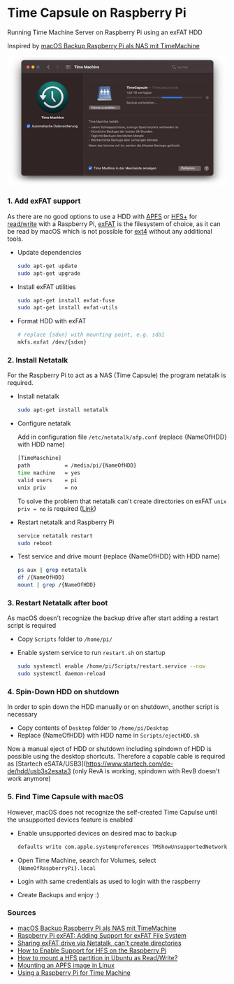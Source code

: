 # Time Capsule on Raspberry Pi

Running Time Machine Server on Raspberry Pi using an exFAT HDD

Inspired by [macOS Backup Raspberry Pi als NAS mit TimeMachine](https://knasan.de/index.php?/archives/10-macOS-Backup-Raspberry-Pi-als-NAS-mit-TimeMachine.html)

![HandBrake on RPi4](Images/TimeMachine-BigSur.png)

### 1. Add exFAT support

As there are no good options to use a HDD with [APFS](https://az4n6.blogspot.com/2018/01/mounting-apfs-image-in-linux.html) or [HFS+](https://pimylifeup.com/raspberry-pi-hfs/) for [read/write](https://superuser.com/questions/84446/how-to-mount-a-hfs-partition-in-ubuntu-as-read-write) with a Raspberry Pi, [exFAT](https://pimylifeup.com/raspberry-pi-exfat/) is the filesystem of choice, as it can be read by macOS which is not possible for [ext4](https://www.maketecheasier.com/mount-access-ext4-partition-mac/) without any additional tools.

- Update dependencies
  
    ```sh
    sudo apt-get update
    sudo apt-get upgrade
    ```

- Install exFAT utilities
  
    ```sh
    sudo apt-get install exfat-fuse
    sudo apt-get install exfat-utils
    ```

- Format HDD with exFAT
  
    ```sh
    # replace {sdxn} with mounting point, e.g. sda1
    mkfs.exfat /dev/{sdxn}
    ```

### 2. Install Netatalk

For the Raspberry Pi to act as a NAS (Time Capsule) the program netatalk is required.

- Install netatalk
  
    ```sh
    sudo apt-get install netatalk
    ```

- Configure netatalk

    Add in configuration file `/etc/netatalk/afp.conf` (replace {NameOfHDD} with HDD name)

    ```sh
    [TimeMaschine]
    path           = /media/pi/{NameOfHDD}
    time machine   = yes
    valid users    = pi
    unix priv      = no
    ```

    To solve the problem that netatalk can't create directories on exFAT `unix priv = no` is required ([Link](https://raspberrypi.stackexchange.com/questions/74697/sharing-exfat-drive-via-netatalk-cant-create-directories))

- Restart netatalk and Raspberry Pi

    ```sh
    service netatalk restart
    sudo reboot
    ```

- Test service and drive mount (replace {NameOfHDD} with HDD name)

    ```sh
    ps aux | grep netatalk
    df /{NameOfHDD}
    mount | grep /{NameOfHDD}
    ```

### 3. Restart Netatalk after boot

As macOS doesn't recognize the backup drive after start adding a restart script is required

- Copy `Scripts` folder to `/home/pi/`
- Enable system service to run `restart.sh` on startup

    ```sh
    sudo systemctl enable /home/pi/Scripts/restart.service --now
    sudo systemctl daemon-reload
    ```

### 4. Spin-Down HDD on shutdown

In order to spin down the HDD manually or on shutdown, another script is necessary

- Copy contents of `Desktop` folder to `/home/pi/Desktop`
- Replace {NameOfHDD} with HDD name in `Scripts/ejectHDD.sh`

Now a manual eject of HDD or shutdown including spindown of HDD is possible using the desktop shortcuts. Therefore a capable cable is required as [Startech eSATA/USB3](https://www.startech.com/de-de/hdd/usb3s2esata3 (only RevA is working, spindown with RevB doesn't work anymore)

### 5. Find Time Capsule with macOS

However, macOS does not recognize the self-created Time Capulse until the unsupported devices feature is enabled

- Enable unsupported devices on desired mac to backup

    ```sh
    defaults write com.apple.systempreferences TMShowUnsupportedNetworkVolumes 1
    ```

- Open Time Machine, search for Volumes, select `{NameOfRaspberryPi}.local`
- Login with same credentials as used to login with the raspberry
- Create Backups and enjoy :)

### Sources

- [macOS Backup Raspberry Pi als NAS mit TimeMachine](https://knasan.de/index.php?/archives/10-macOS-Backup-Raspberry-Pi-als-NAS-mit-TimeMachine.html)
- [Raspberry Pi exFAT: Adding Support for exFAT File System](https://pimylifeup.com/raspberry-pi-exfat/)
- [Sharing exFAT drive via Netatalk, can't create directories](https://raspberrypi.stackexchange.com/questions/74697/sharing-exfat-drive-via-netatalk-cant-create-directories)
- [How to Enable Support for HFS on the Raspberry Pi](https://pimylifeup.com/raspberry-pi-hfs/)
- [How to mount a HFS partition in Ubuntu as Read/Write?](https://superuser.com/questions/84446/how-to-mount-a-hfs-partition-in-ubuntu-as-read-write)
- [Mounting an APFS image in Linux](https://az4n6.blogspot.com/2018/01/mounting-apfs-image-in-linux.html)
- [Using a Raspberry Pi for Time Machine](https://mudge.name/2019/11/12/using-a-raspberry-pi-for-time-machine/)